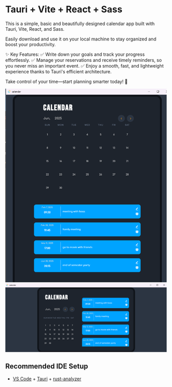 # Tauri + Vite + React + Sass

This is a simple, basic and beautifully designed calendar app built with Tauri, Vite, React, and Sass.

Easily download and use it on your local machine to stay organized and boost your productivity.

✨ Key Features:
✅ Write down your goals and track your progress effortlessly.
✅ Manage your reservations and receive timely reminders, so you never miss an important event.
✅ Enjoy a smooth, fast, and lightweight experience thanks to Tauri's efficient architecture.

Take control of your time—start planning smarter today! 🚀

![App Preview](1.png)
![App Preview](2.png)


## Recommended IDE Setup

- [VS Code](https://code.visualstudio.com/) + [Tauri](https://marketplace.visualstudio.com/items?itemName=tauri-apps.tauri-vscode) + [rust-analyzer](https://marketplace.visualstudio.com/items?itemName=rust-lang.rust-analyzer)
